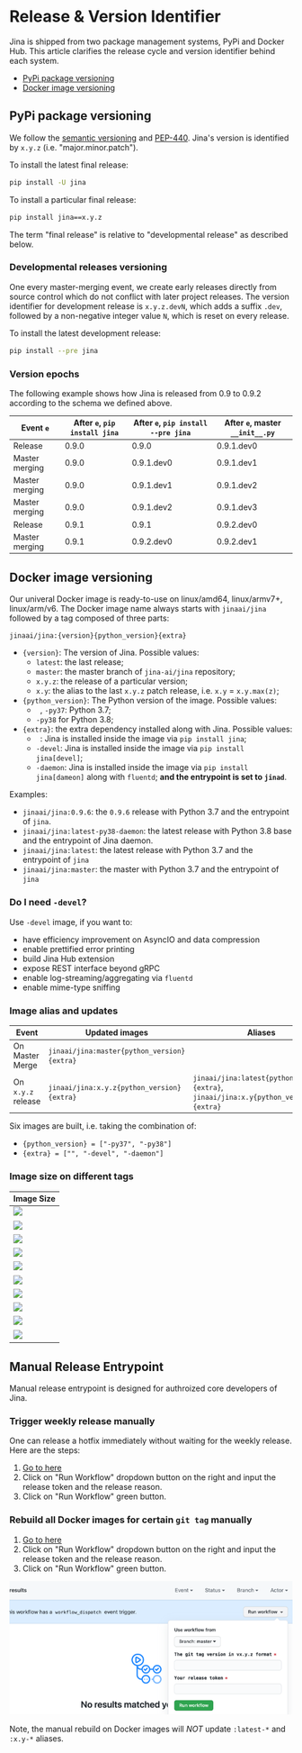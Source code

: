 # Release & Version Identifier

Jina is shipped from two package management systems, PyPi and Docker Hub. This article clarifies the release cycle and version identifier behind each system.

<!-- START doctoc generated TOC please keep comment here to allow auto update -->
<!-- DON'T EDIT THIS SECTION, INSTEAD RE-RUN doctoc TO UPDATE -->

- [PyPi package versioning](#pypi-package-versioning)
- [Docker image versioning](#docker-image-versioning)

<!-- END doctoc generated TOC please keep comment here to allow auto update -->

## PyPi package versioning 

We follow the [semantic versioning](https://semver.org/) and [PEP-440](https://www.python.org/dev/peps/pep-0440/). Jina's version is identified by `x.y.z` (i.e. "major.minor.patch").
 
To install the latest final release:
 
```bash
pip install -U jina
```

To install a particular final release:

```bash
pip install jina==x.y.z
```

The term "final release" is relative to "developmental release" as described below.  

### Developmental releases versioning

One every master-merging event, we create early releases directly from source control which do not conflict with later project releases. The version identifier for development release is `x.y.z.devN`, which adds a suffix `.dev`, followed by a non-negative integer value `N`, which is reset on every release.

To install the latest development release:

```bash
pip install --pre jina
```

### Version epochs

The following example shows how Jina is released from 0.9 to 0.9.2 according to the schema we defined above.

|Event `e` | After `e`, `pip install jina` | After `e`, `pip install --pre jina` | After `e`, master `__init__.py` |
|--- | ---  | --- | --- |
| Release | 0.9.0 | 0.9.0 | 0.9.1.dev0 |
| Master merging | 0.9.0 | 0.9.1.dev0 | 0.9.1.dev1 |
| Master merging | 0.9.0 | 0.9.1.dev1 | 0.9.1.dev2 |
| Master merging | 0.9.0 | 0.9.1.dev2 | 0.9.1.dev3 |
| Release | 0.9.1 | 0.9.1 | 0.9.2.dev0 |
| Master merging | 0.9.1 | 0.9.2.dev0 | 0.9.2.dev1 |

## Docker image versioning

Our univeral Docker image is ready-to-use on linux/amd64, linux/armv7+, linux/arm/v6. The Docker image name always starts with `jinaai/jina` followed by a tag composed of three parts:

```text
jinaai/jina:{version}{python_version}{extra}
```

- `{version}`: The version of Jina. Possible values:
    - `latest`: the last release;
    - `master`: the master branch of `jina-ai/jina` repository;
    - `x.y.z`: the release of a particular version;
    - `x.y`: the alias to the last `x.y.z` patch release, i.e. `x.y` = `x.y.max(z)`;
- `{python_version}`: The Python version of the image. Possible values: 
    - ` `, `-py37`: Python 3.7;
    - `-py38` for Python 3.8;
- `{extra}`: the extra dependency installed along with Jina. Possible values:
    - ` `: Jina is installed inside the image via `pip install jina`;
    - `-devel`: Jina is installed inside the image via `pip install jina[devel]`;
    - `-daemon`: Jina is installed inside the image via `pip install jina[dameon]` along with `fluentd`; **and the entrypoint is set to `jinad`**.

Examples:

- `jinaai/jina:0.9.6`: the `0.9.6` release with Python 3.7 and the entrypoint of `jina`.
- `jinaai/jina:latest-py38-daemon`: the latest release with Python 3.8 base and the entrypoint of Jina daemon.
- `jinaai/jina:latest`: the latest release with Python 3.7 and the entrypoint of `jina`
- `jinaai/jina:master`: the master with Python 3.7 and the entrypoint of `jina`

### Do I need `-devel`?

Use `-devel` image, if you want to:
- have efficiency improvement on AsyncIO and data compression
- enable prettified error printing
- build Jina Hub extension
- expose REST interface beyond gRPC
- enable log-streaming/aggregating via `fluentd`
- enable mime-type sniffing

### Image alias and updates

| Event | Updated images | Aliases |
| --- | --- | --- |
| On Master Merge | `jinaai/jina:master{python_version}{extra}` | |
| On `x.y.z` release | `jinaai/jina:x.y.z{python_version}{extra}` | `jinaai/jina:latest{python_version}{extra}`, `jinaai/jina:x.y{python_version}{extra}` |

Six images are built, i.e. taking the combination of: 
  - `{python_version} = ["-py37", "-py38"]`
  - `{extra} = ["", "-devel", "-daemon"]`


### Image size on different tags

|Image Size|
| ---|
|![](https://img.shields.io/docker/image-size/jinaai/jina/latest?label=jinaai%2Fjina%3Alatest&logo=docker)|
|![](https://img.shields.io/docker/image-size/jinaai/jina/latest-devel?label=jinaai%2Fjina%3Alatest-devel&logo=docker)|
|![](https://img.shields.io/docker/image-size/jinaai/jina/latest-daemon?label=jinaai%2Fjina%3Alatest-daemon&logo=docker)|
|![](https://img.shields.io/docker/image-size/jinaai/jina/latest-py38-devel?label=jinaai%2Fjina%3Alatest-py38-devel&logo=docker)|
|![](https://img.shields.io/docker/image-size/jinaai/jina/latest-py38-daemon?label=jinaai%2Fjina%3Alatest-py38-daemon&logo=docker)|
|![](https://img.shields.io/docker/image-size/jinaai/jina/master?label=jinaai%2Fjina%3Amaster&logo=docker)|
|![](https://img.shields.io/docker/image-size/jinaai/jina/master-devel?label=jinaai%2Fjina%3Amaster-devel&logo=docker)|
|![](https://img.shields.io/docker/image-size/jinaai/jina/master-daemon?label=jinaai%2Fjina%3Amaster-daemon&logo=docker)|
|![](https://img.shields.io/docker/image-size/jinaai/jina/master-py38-devel?label=jinaai%2Fjina%3Amaster-py38-devel&logo=docker)|
|![](https://img.shields.io/docker/image-size/jinaai/jina/master-py38-daemon?label=jinaai%2Fjina%3Amaster-py38-daemon&logo=docker)|

## Manual Release Entrypoint

Manual release entrypoint is designed for authroized core developers of Jina. 

### Trigger weekly release manually

One can release a hotfix immediately without waiting for the weekly release. Here are the steps:

1. [Go to here](https://github.com/jina-ai/jina/actions?query=workflow%3A%22Manual+Release%22)
2. Click on "Run Workflow" dropdown button on the right and input the release token and the release reason.
3. Click on "Run Workflow" green button.

### Rebuild all Docker images for certain `git tag` manually

1. [Go to here](https://github.com/jina-ai/jina/actions?query=workflow%3A%22Manual+Docker+Build%22)
2. Click on "Run Workflow" dropdown button on the right and input the release token and the release reason.
3. Click on "Run Workflow" green button.

![Rebuild all Docker images](.github/images/manual-docker-build.png)

Note, the manual rebuild on Docker images will *NOT* update `:latest-*` and `:x.y-*` aliases.